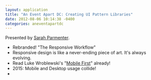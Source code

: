```yaml
---
layout: application
title: "An Event Apart DC: Creating UI Pattern Libraries"
date: 2012-08-06 10:14:38 -0400
categories: aneventapartdc
---
```


Presented by [Sarah Parmenter](http://www.sazzy.co.uk).

- Rebranded! "The Responsive Workflow"
- Responsive design is like a never-ending piece of art. It's always evolving.
- Read Luke Wroblewski's "[Mobile First](http://www.abookapart.com/products/mobile-first/)" already!
- 2015: Mobile and Desktop usage collide!
- 